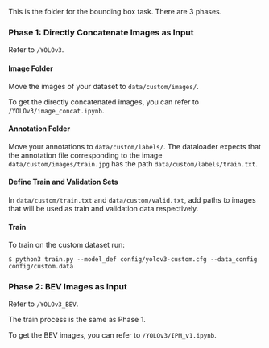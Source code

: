 This is the folder for the bounding box task. There are 3 phases.

### Phase 1: Directly Concatenate Images as Input

Refer to `/YOLOv3`.

#### Image Folder
Move the images of your dataset to `data/custom/images/`.

To get the directly concatenated images, you can refer to `/YOLOv3/image_concat.ipynb`.

#### Annotation Folder
Move your annotations to `data/custom/labels/`. The dataloader expects that the annotation file corresponding to the image `data/custom/images/train.jpg` has the path `data/custom/labels/train.txt`. 

#### Define Train and Validation Sets
In `data/custom/train.txt` and `data/custom/valid.txt`, add paths to images that will be used as train and validation data respectively.

#### Train
To train on the custom dataset run:

```
$ python3 train.py --model_def config/yolov3-custom.cfg --data_config config/custom.data
```

### Phase 2: BEV Images as Input

Refer to `/YOLOv3_BEV`.

The train process is the same as Phase 1.

To get the BEV images, you can refer to `/YOLOv3/IPM_v1.ipynb`.







